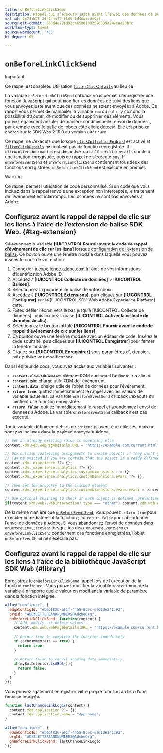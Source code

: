 ```yaml
---
title: onBeforeLinkClickSend
description: Rappel qui s’exécute juste avant l’envoi des données de suivi des liens.
exl-id: 8c73cb25-2648-4cf7-b160-3d06aecde9b4
source-git-commit: 660d4e72bd93ca65001092520539a249eae23bfc
workflow-type: tm+mt
source-wordcount: '463'
ht-degree: 0%

---
```



# `onBeforeLinkClickSend`

>[!IMPORTANT]
>
>Ce rappel est obsolète. Utilisation [`filterClickDetails`](clickcollection.md) au lieu de .

La variable `onBeforeLinkClickSend` callback vous permet d’enregistrer une fonction JavaScript qui peut modifier les données de suivi des liens que vous envoyez juste avant que ces données ne soient envoyées à Adobe. Ce rappel vous permet de manipuler la variable `xdm` ou `data` , y compris la possibilité d’ajouter, de modifier ou de supprimer des éléments. Vous pouvez également annuler de manière conditionnelle l’envoi de données, par exemple avec le trafic de robots côté client détecté. Elle est prise en charge sur le SDK Web 2.15.0 ou version ultérieure.

Ce rappel ne s’exécute que lorsque [`clickCollectionEnabled`](clickcollectionenabled.md) est activé et [`filterClickDetails`](clickcollection.md) ne contient pas de fonction enregistrée. If `clickCollectionEnabled` est désactivé, ou si `filterClickDetails` contient une fonction enregistrée, puis ce rappel ne s’exécute pas. If `onBeforeEventSend` et `onBeforeLinkClickSend` contiennent tous deux des fonctions enregistrées, `onBeforeLinkClickSend` est exécuté en premier.

>[!WARNING]
>
>Ce rappel permet l’utilisation de code personnalisé. Si un code que vous incluez dans le rappel renvoie une exception non interceptée, le traitement de l’événement est interrompu. Les données ne sont pas envoyées à Adobe.

## Configurez avant le rappel de rappel de clic sur les liens à l’aide de l’extension de balise SDK Web. {#tag-extension}

Sélectionnez la variable **[!UICONTROL Fournir avant le code de rappel d’événement de clic sur les liens]** lorsque [configuration de l’extension de balise](/help/tags/extensions/client/web-sdk/web-sdk-extension-configuration.md). Ce bouton ouvre une fenêtre modale dans laquelle vous pouvez insérer le code de votre choix.

1. Connexion à [experience.adobe.com](https://experience.adobe.com?lang=fr) à l’aide de vos informations d’identification Adobe ID.
1. Accédez à **[!UICONTROL Collecte de données]** > **[!UICONTROL Balises]**.
1. Sélectionnez la propriété de balise de votre choix.
1. Accédez à **[!UICONTROL Extensions]**, puis cliquez sur **[!UICONTROL Configurer]** sur le [!UICONTROL SDK Web Adobe Experience Platform] carte.
1. Faites défiler l’écran vers le bas jusqu’à [!UICONTROL Collecte de données] , puis cochez la case **[!UICONTROL Activer la collecte de données de clic]**.
1. Sélectionnez le bouton intitulé **[!UICONTROL Fournir avant le code de rappel d’événement de clic sur les liens]**.
1. Ce bouton ouvre une fenêtre modale avec un éditeur de code. Insérez le code souhaité, puis cliquez sur **[!UICONTROL Enregistrer]** pour fermer la fenêtre modale.
1. Cliquez sur **[!UICONTROL Enregistrer]** sous paramètres d’extension, puis publiez vos modifications.

Dans l’éditeur de code, vous avez accès aux variables suivantes :

* **`content.clickedElement`**: élément DOM sur lequel l’utilisateur a cliqué.
* **`content.xdm`**: charge utile XDM de l’événement.
* **`content.data`**: charge utile de l’objet de données pour l’événement.
* **`return true`**: quittez immédiatement le rappel avec les valeurs de variable actuelles. La variable `onBeforeEventSend` callback s’exécute s’il contient une fonction enregistrée.
* **`return false`**: quittez immédiatement le rappel et abandonnez l’envoi de données à Adobe. La variable `onBeforeEventSend` callback n’est pas exécuté.

Toute variable définie en dehors de `content` peuvent être utilisées, mais ne sont pas incluses dans la payload envoyée à Adobe.

```js
// Set an already existing value to something else
content.xdm.web.webPageDetails.URL = "https://example.com/current.html";

// Use nullish coalescing assignments to create objects if they don't yet exist, preventing undefined errors. 
// Can be omitted if you are certain that the object is already defined
content.xdm._experience ??= {};
content.xdm._experience.analytics ??= {};
content.xdm._experience.analytics.customDimensions ??= {};
content.xdm._experience.analytics.customDimensions.eVars ??= {};

// Then set the property to the clicked element
content.xdm._experience.analytics.customDimensions.eVars.eVar1 = content.clickedElement;

// Use optional chaining to check if each object is defined, preventing undefined errors
if(content.xdm.web?.webInteraction?.type === "other") content.xdm.web.webInteraction.type = "download";
```

De la même manière que [`onBeforeEventSend`](onbeforeeventsend.md), vous pouvez `return true` pour exécuter immédiatement la fonction ; ou `return false` pour abandonner l’envoi de données à Adobe. Si vous abandonnez l’envoi de données dans `onBeforeLinkClickSend` lorsque les deux `onBeforeEventSend` et `onBeforeLinkClickSend` contiennent des fonctions enregistrées, l’objet `onBeforeEventSend` ne s’exécute pas.

## Configurez avant le rappel de rappel de clic sur les liens à l’aide de la bibliothèque JavaScript SDK Web {#library}

Enregistrez le `onBeforeLinkClickSend` rappel lors de l’exécution de la fonction `configure` . Vous pouvez modifier la variable `content` nom de la variable à n’importe quelle valeur en modifiant la variable de paramètre dans la fonction intégrée.

```js
alloy("configure", {
  edgeConfigId: "ebebf826-a01f-4458-8cec-ef61de241c93",
  orgId: "ADB3LETTERSANDNUMBERS@AdobeOrg",
  onBeforeLinkClickSend: function(content) {
    // Add, modify, or delete values
    content.xdm.web.webPageDetails.URL = "https://example.com/current.html";
    
    // Return true to complete the function immediately
    if (sendImmediate == true) {
      return true;
    }
    
    // Return false to cancel sending data immediately
    if(myBotDetector.isABot()){
      return false;
    }
  }
});
```

Vous pouvez également enregistrer votre propre fonction au lieu d’une fonction intégrée.

```js
function lastChanceLinkLogic(content) {
  content.xdm.application ??= {};
  content.xdm.application.name = "App name";
}

alloy("configure", {
  edgeConfigId: "ebebf826-a01f-4458-8cec-ef61de241c93",
  orgId: "ADB3LETTERSANDNUMBERS@AdobeOrg",
  onBeforeLinkClickSend: lastChanceLinkLogic
});    
```
